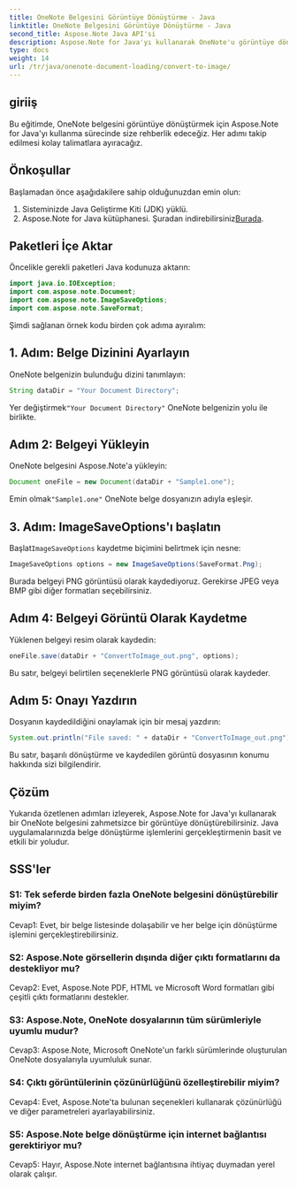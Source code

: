 ```yaml
---
title: OneNote Belgesini Görüntüye Dönüştürme - Java
linktitle: OneNote Belgesini Görüntüye Dönüştürme - Java
second_title: Aspose.Note Java API'si
description: Aspose.Note for Java'yı kullanarak OneNote'u görüntüye dönüştürmeyi öğrenin. Kolay adımları izleyin, belgeyi yükleyin, seçenekleri başlatın ve PNG olarak kaydedin.
type: docs
weight: 14
url: /tr/java/onenote-document-loading/convert-to-image/
---
```

## giriiş

Bu eğitimde, OneNote belgesini görüntüye dönüştürmek için Aspose.Note for Java'yı kullanma sürecinde size rehberlik edeceğiz. Her adımı takip edilmesi kolay talimatlara ayıracağız.

## Önkoşullar

Başlamadan önce aşağıdakilere sahip olduğunuzdan emin olun:

1. Sisteminizde Java Geliştirme Kiti (JDK) yüklü.
2.  Aspose.Note for Java kütüphanesi. Şuradan indirebilirsiniz[Burada](https://releases.aspose.com/note/java/).

## Paketleri İçe Aktar

Öncelikle gerekli paketleri Java kodunuza aktarın:

```java
import java.io.IOException;
import com.aspose.note.Document;
import com.aspose.note.ImageSaveOptions;
import com.aspose.note.SaveFormat;
```

Şimdi sağlanan örnek kodu birden çok adıma ayıralım:

## 1. Adım: Belge Dizinini Ayarlayın

OneNote belgenizin bulunduğu dizini tanımlayın:

```java
String dataDir = "Your Document Directory";
```

 Yer değiştirmek`"Your Document Directory"` OneNote belgenizin yolu ile birlikte.

## Adım 2: Belgeyi Yükleyin

OneNote belgesini Aspose.Note'a yükleyin:

```java
Document oneFile = new Document(dataDir + "Sample1.one");
```

 Emin olmak`"Sample1.one"` OneNote belge dosyanızın adıyla eşleşir.

## 3. Adım: ImageSaveOptions'ı başlatın

 Başlat`ImageSaveOptions` kaydetme biçimini belirtmek için nesne:

```java
ImageSaveOptions options = new ImageSaveOptions(SaveFormat.Png);
```

Burada belgeyi PNG görüntüsü olarak kaydediyoruz. Gerekirse JPEG veya BMP gibi diğer formatları seçebilirsiniz.

## Adım 4: Belgeyi Görüntü Olarak Kaydetme

Yüklenen belgeyi resim olarak kaydedin:

```java
oneFile.save(dataDir + "ConvertToImage_out.png", options);
```

Bu satır, belgeyi belirtilen seçeneklerle PNG görüntüsü olarak kaydeder.

## Adım 5: Onayı Yazdırın

Dosyanın kaydedildiğini onaylamak için bir mesaj yazdırın:

```java
System.out.println("File saved: " + dataDir + "ConvertToImage_out.png");
```

Bu satır, başarılı dönüştürme ve kaydedilen görüntü dosyasının konumu hakkında sizi bilgilendirir.

## Çözüm

Yukarıda özetlenen adımları izleyerek, Aspose.Note for Java'yı kullanarak bir OneNote belgesini zahmetsizce bir görüntüye dönüştürebilirsiniz. Java uygulamalarınızda belge dönüştürme işlemlerini gerçekleştirmenin basit ve etkili bir yoludur.

## SSS'ler

### S1: Tek seferde birden fazla OneNote belgesini dönüştürebilir miyim?

Cevap1: Evet, bir belge listesinde dolaşabilir ve her belge için dönüştürme işlemini gerçekleştirebilirsiniz.

### S2: Aspose.Note görsellerin dışında diğer çıktı formatlarını da destekliyor mu?

Cevap2: Evet, Aspose.Note PDF, HTML ve Microsoft Word formatları gibi çeşitli çıktı formatlarını destekler.

### S3: Aspose.Note, OneNote dosyalarının tüm sürümleriyle uyumlu mudur?

Cevap3: Aspose.Note, Microsoft OneNote'un farklı sürümlerinde oluşturulan OneNote dosyalarıyla uyumluluk sunar.

### S4: Çıktı görüntülerinin çözünürlüğünü özelleştirebilir miyim?

Cevap4: Evet, Aspose.Note'ta bulunan seçenekleri kullanarak çözünürlüğü ve diğer parametreleri ayarlayabilirsiniz.

### S5: Aspose.Note belge dönüştürme için internet bağlantısı gerektiriyor mu?

Cevap5: Hayır, Aspose.Note internet bağlantısına ihtiyaç duymadan yerel olarak çalışır.